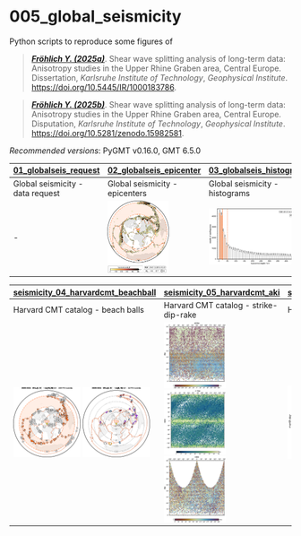 # 005_global_seismicity

Python scripts to reproduce some figures of

> [**_Fröhlich Y. (2025a)_**](https://doi.org/10.5445/IR/1000183786).
> Shear wave splitting analysis of long-term data: Anisotropy studies in the Upper Rhine Graben area, Central Europe.
> Dissertation, *Karlsruhe Institute of Technology*, *Geophysical Institute*.
> https://doi.org/10.5445/IR/1000183786.

> [**_Fröhlich Y. (2025b)_**](https://doi.org/10.5281/zenodo.15982581).
> Shear wave splitting analysis of long-term data: Anisotropy studies in the Upper Rhine Graben area, Central Europe.
> Disputation, *Karlsruhe Institute of Technology*, *Geophysical Institute*.
> https://doi.org/10.5281/zenodo.15982581.

_Recommended versions_: PyGMT v0.16.0, GMT 6.5.0

| **[01_globalseis_request](https://github.com/yvonnefroehlich/GMT_PyGMT_plotting/tree/add-harvardcmt/005_global_seismicity/seismicity_01_globalseis_request.py)** | **[02_globalseis_epicenter](https://github.com/yvonnefroehlich/GMT_PyGMT_plotting/tree/add-harvardcmt/005_global_seismicity/seismicity_02_globalseis_epicenter.py)** | **[03_globalseis_histogram](https://github.com/yvonnefroehlich/GMT_PyGMT_plotting/tree/add-harvardcmt/005_global_seismicity/seismicity_03_globalseis_histogram.py)** |
| --- | --- | --- |
| Global seismicity - data request | Global seismicity - epicenters | Global seismicity - histograms |
| - | <img src="https://github.com/yvonnefroehlich/gmt-pygmt-plotting/raw/add-harvardcmt/005_global_seismicity/02_out_figs/map_globalseis_19910101to20191231_mw6to10_colorCMAP_rangemarkedYES_epi.png" width="110"> | <img src="https://github.com/yvonnefroehlich/gmt-pygmt-plotting/raw/add-harvardcmt/005_global_seismicity/02_out_figs/histo_globalseis_19910101to20191231_mw6to10_hdepth.png" width="200"> |

| **[seismicity_04_harvardcmt_beachball](https://github.com/yvonnefroehlich/GMT_PyGMT_plotting/tree/add-harvardcmt/005_global_seismicity/seismicity_04_harvardcmt_beachball.py)** | **[seismicity_05_harvardcmt_aki](https://github.com/yvonnefroehlich/GMT_PyGMT_plotting/tree/add-harvardcmt/005_global_seismicity/seismicity_05_harvardcmt_aki.py)** | **[seismicity_06_harvardcmt_time](https://github.com/yvonnefroehlich/GMT_PyGMT_plotting/tree/add-harvardcmt/005_global_seismicity/seismicity_06_harvardcmt_time.py)** |
| --- | --- | --- |
| Harvard CMT catalog - beach balls | Harvard CMT catalog - strike-dip-rake | Harvard CMT catalog - time |
| <img src="https://github.com/yvonnefroehlich/gmt-pygmt-plotting/raw/add-harvardcmt/005_global_seismicity/02_out_figs/map_harvardcmt_2020to2025_mw6to10_beachball_xks_depth10to20km.png" width="120"> <img src="https://github.com/yvonnefroehlich/gmt-pygmt-plotting/raw/add-harvardcmt/005_global_seismicity/02_out_figs/map_harvardcmt_2020to2025_mw6to10_beachball_fault_rakeD10deg_depth0to10km.png" width="120"> | <img src="https://github.com/yvonnefroehlich/gmt-pygmt-plotting/raw/add-harvardcmt/005_global_seismicity/02_out_figs/plot_harvardcmt_strike_dip_rake_mw5.png" width="110"> <img src="https://github.com/yvonnefroehlich/gmt-pygmt-plotting/raw/add-harvardcmt/005_global_seismicity/02_out_figs/plot_harvardcmt_strike_rake_dip_mw5.png" width="110"> <img src="https://github.com/yvonnefroehlich/gmt-pygmt-plotting/raw/add-harvardcmt/005_global_seismicity/02_out_figs/plot_harvardcmt_rake_dip_strike_mw5.png" width="110"> | <img src="https://github.com/yvonnefroehlich/gmt-pygmt-plotting/raw/add-harvardcmt/005_global_seismicity/02_out_figs/plot_harvardcmt_year_day_hd20km_mw5p0.png" width="180"> |
